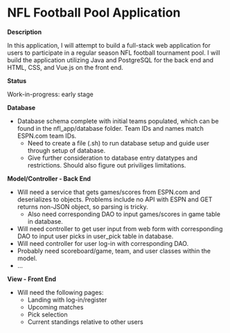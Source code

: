 # NFL Football Pool Application

**Description**

In this application, I will attempt to build a full-stack web application for users to participate in a regular season NFL football tournament pool. I will build the application utilizing Java and PostgreSQL for the back end and HTML, CSS, and Vue.js on the front end.

**Status**

Work-in-progress: early stage

**Database**

- Database schema complete with initial teams populated, which can be found in the nfl_app/database folder. Team IDs and names match ESPN.com team IDs.
  - Need to create a file (.sh) to run database setup and guide user through setup of database.
  - Give further consideration to database entry datatypes and restrictions. Should also figure out priviliges limitations.

**Model/Controller - Back End**

- Will need a service that gets games/scores from ESPN.com and deserializes to objects. Problems include no API with ESPN and GET returns non-JSON object, so parsing is tricky.
  - Also need corresponding DAO to input games/scores in game table in database.
- Will need controller to get user input from web form with corresponding DAO to input user picks in user_pick table in database.
- Will need controller for user log-in with corresponding DAO.
- Probably need scoreboard/game, team, and user classes within the model.
- ...

**View - Front End**

- Will need the following pages: 
  - Landing with log-in/register
  - Upcoming matches
  - Pick selection
  - Current standings relative to other users
